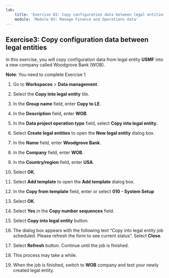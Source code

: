 ```yaml
---
lab:
    title: 'Exercise 03: Copy configuration data between legal entities'
    module: 'Module 03: Manage Finance and Operations data'
---
```

## Exercise3: Copy configuration data between legal entities

In this exercise, you will copy configuration data from legal entity **USMF** into a new company called Woodgrove Bank (WOB).

**Note**: You need to complete Exercise 1

1. Go to **Workspaces** > **Data management**.

2. Select the **Copy into legal entity** tile.

3. In the **Group name** field, enter **Copy to LE**.

4. In the **Description** field, enter **WOB**.

5. In the **Data project operation type** field, select **Copy into legal entity**.

6. Select **Create legal entities** to open the **New legal entity** dialog box.

7. In the **Name** field, enter **Woodgrove Bank**.

8. In the **Company** field, enter **WOB**.

9. In the **Country/region** field, enter **USA**.

10. Select **OK**.

11. Select **Add template** to open the **Add template** dialog box.

12. In the **Copy from template** field, enter or select **010 - System Setup**

13. Select **OK**.

14. Select **Yes** in the **Copy number sequences** field.

15. Select **Copy into legal entity** button.

16. The dialog box appears with the following text “Copy into legal entity job scheduled. Please refresh the form to see current status”. Select **Close**.

17. Select **Refresh** button. Continue until the job is finished.

18. This process may take a while.

19. When the job is finished, switch to **WOB** company and test your newly created legal entity.
